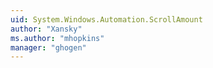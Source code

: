 ```yaml
---
uid: System.Windows.Automation.ScrollAmount
author: "Xansky"
ms.author: "mhopkins"
manager: "ghogen"
---
```

